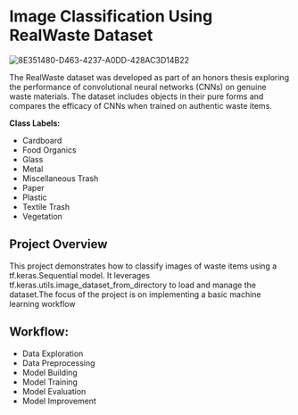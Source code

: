 # Image Classification Using RealWaste Dataset
![8E351480-D463-4237-A0DD-428AC3D14B22](https://github.com/user-attachments/assets/d13c8b33-d57c-4551-a2b7-7b32d2be75cb)

The RealWaste dataset was developed as part of an honors thesis exploring the performance of convolutional neural networks (CNNs) on genuine waste materials. The dataset includes objects in their pure forms and compares the efficacy of CNNs when trained on authentic waste items.

**Class Labels:**
* Cardboard
* Food Organics
* Glass
* Metal
* Miscellaneous Trash
* Paper
* Plastic
* Textile Trash
* Vegetation
## Project Overview
This project demonstrates how to classify images of waste items using a tf.keras.Sequential model. It leverages tf.keras.utils.image_dataset_from_directory to load and manage the dataset.The focus of the project is on implementing a basic machine learning workflow

## Workflow:
* Data Exploration
* Data Preprocessing
* Model Building
* Model Training
* Model Evaluation
* Model Improvement





